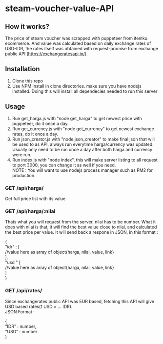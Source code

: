# steam-voucher-value-API

## How it works?
The price of steam voucher was scrapped with puppeteer from itemku ecommerce. And value was calculated based on daily exchange rates of USD-IDR, the rates itself was obtained with request-promise from exchange public API (https://exchangeratesapi.io/). 


## Installation
1. Clone this repo
2. Use NPM install in clone directories. make sure you have nodejs installed. Doing this will install all dependecies needed to run this server


## Usage
1. Run get_harga.js with "node get_harga" to get newest price with puppeteer, do it once a day.
2. Run get_currency.js with "node get_currency" to get newest exchange rates, do it once a day.
3. Run json_creator.js with "node json_creator" to make final json that will be used to as API, always run everytime harga/currency was updated. Usually only need to be run once a day after both harga and currency were run.
4. Run index.js with "node index", this will make server listing to all request to port 3000, you can change it as well if you need.  
NOTE : You will want to use nodejs process manager such as PM2 for production.


### GET /api/harga/
Get full price list with its value.

### GET /api/harga/:nilai  

Thats what you will request from the server, nilai has to be number.
What it does with nilai is that, it will find the best value close to nilai, and calculated the best price per value.
It will send back a respone in JSON, in this format :  
  
{  
  "idr" : [  
    //value here as array of object{harga, nilai, value, link}  
  ],  
  "usd " [  
    //value here as array of object{harga, nilai, value, link}  
  ]  
}  

### GET /api/rates/
Since exchangerates public API was EUR based, fetching this API will give USD based rates(1 USD = ... IDR).  
JSON Format :

{  
  "IDR" : number,  
  "USD" : number  
}
